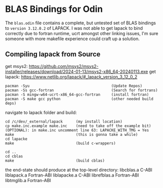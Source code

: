 # BLAS Bindings for Odin

The `blas.odin` file contains a complete, but untested set of BLAS bindings to `version 3.12.0.2` of LAPACK. I was not able to get lapack to bind correctly due to fortran runtime, ucrt amongst other linking issues, I'm sure someone with more makefile experience could craft up a solution.

## Compiling lapack from Source

get msys2: https://github.com/msys2/msys2-installer/releases/download/2024-01-13/msys2-x86_64-20240113.exe
get lapack: https://www.netlib.org/lapack/#_lapack_version_3_12_0_2

```shell
pacman -Syu                                     (Update Repos)
pacman -Ss gcc-fortran                          (Search for fortrans)
pacman -S mingw-w64-ucrt-x86_64-gcc-fortran     (install fortran)
pacman -S make gcc python                       (other needed build deps)
```

navigate to lapack folder and build:

```shell
cd /c/dev/_external/lapack      (my install location)
cp make.inc.example make.inc    (need to take off the example bit)
(OPTIONAL): in make.inc uncomment line 63: LAPACKE_WITH_TMG = Yes
make                            (this is gonna take a while)
cd lapacke
make                            (build c-wrappers)

cd ..
cd cblas
make                            (build cblas)
```

the end-state should produce at the top-level directory:
libcblas.a C-ABI
liblapack.a Fortran-ABI
liblapacke.a C-ABI
librefblas.a Fortran-ABI
libtmglib.a Fortran-ABI

